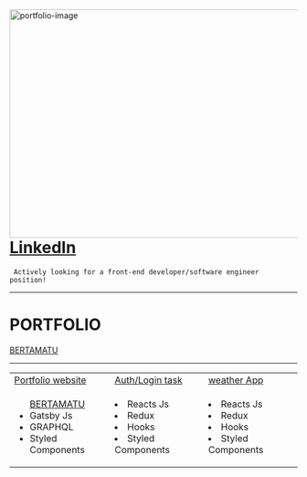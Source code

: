 <img src="https://im2.ezgif.com/tmp/ezgif-2-4c73c0a3826d.gif" align="right" alt="portfolio-image" width="650" height="400" borderRadius="50">
<h1><a href="https://www.linkedin.com/in/bertam/" target="_blank">LinkedIn</a>  </h1> <code> Actively looking for a front-end developer/software engineer position!  </code>
<hr>
<h1>PORTFOLIO</h1> <span><a href="https://www.bertamatu.com" target="_blank">BERTAMATU</a></span>
<hr>
<table>
  <tr>
    <td><a href="https://github.com/bertamatu/bertamatu-gatsby" target="_blank">Portfolio website</a></td>
    <td><a href="https://github.com/bertamatu/my-frontend-party" target="_blank">Auth/Login task</a></td>
    <td><a href="https://github.com/bertamatu/weather-app-reactjs-hooks-redux" target="_blank">weather App</a></td>
  </tr>
  <tr>
    <td>
      <ul>
        <a href="www.bertamatu.com" target="_blank">BERTAMATU</a>
        <li>Gatsby Js</li>
        <li>GRAPHQL</li>
        <li>Styled Components</li>
      </ul>
    </td>
    <td>
        <li>Reacts Js</li>
        <li>Redux</li>
        <li>Hooks</li>
        <li>Styled Components</li>
    </td>
    <td>
        <li>Reacts Js</li>
        <li>Redux</li>
        <li>Hooks</li>
        <li>Styled Components</li>
    </td>
  </tr>
</table>
